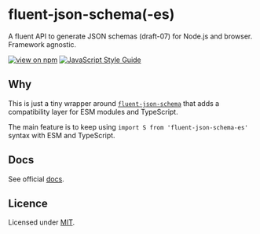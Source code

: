 # fluent-json-schema(-es)

A fluent API to generate JSON schemas (draft-07) for Node.js and browser. Framework agnostic.

[![view on npm](https://img.shields.io/npm/v/fluent-json-schema-es.svg)](https://www.npmjs.org/package/fluent-json-schema-es)
[![JavaScript Style Guide](https://img.shields.io/badge/code_style-standard-brightgreen.svg)](https://standardjs.com)

## Why

This is just a tiny wrapper around [`fluent-json-schema`](https://github.com/fastify/fluent-json-schema) that adds a compatibility layer for ESM modules and TypeScript.

The main feature is to keep using `import S from 'fluent-json-schema-es'` syntax with ESM and TypeScript.

## Docs

See official [docs](https://github.com/fastify/fluent-json-schema#readme).

## Licence

Licensed under [MIT](./LICENSE).
